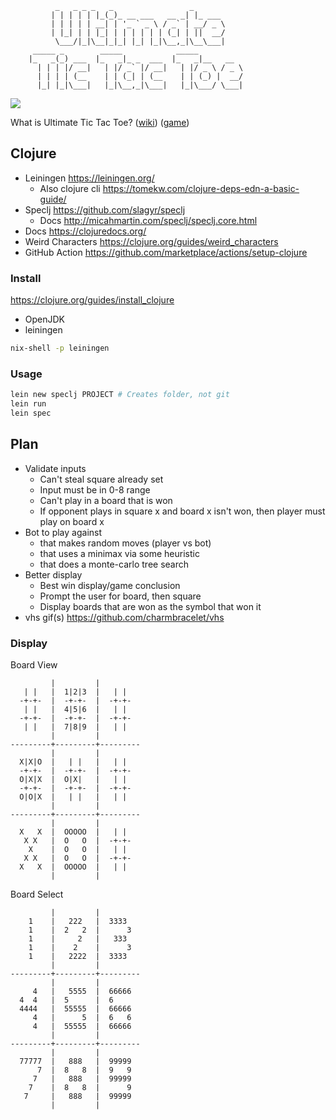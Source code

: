 ```
          _   _ _ _   _                 _                
         | | | | | |_(_)_ __ ___   __ _| |_ ___          
         | | | | | __| | '_ ` _ \ / _` | __/ _ \         
         | |_| | | |_| | | | | | | (_| | ||  __/         
          \___/|_|\__|_|_| |_| |_|\__,_|\__\___|         
     _____ _        _____            _____               
    |_   _(_) ___  |_   _|_ _  ___  |_   _|__   __       
      | | | |/ __|   | |/ _` |/ __|   | |/ _ \ / _ \     
      | | | | (__    | | (_| | (__    | | (_) |  __/     
      |_| |_|\___|   |_|\__,_|\___|   |_|\___/ \___|     
```

<a href="https://github.com/NonlinearFruit/ultimate-tic-tac-toe/actions"><img src="https://img.shields.io/github/actions/workflow/status/nonlinearfruit/ultimate-tic-tac-toe/ci.yml"></a>

What is Ultimate Tic Tac Toe? ([wiki](https://en.wikipedia.org/wiki/Ultimate_tic-tac-toe)) ([game](https://michaelxing.com/UltimateTTT/v3/))

## Clojure

- Leiningen <https://leiningen.org/>
    - Also clojure cli <https://tomekw.com/clojure-deps-edn-a-basic-guide/>
- Speclj <https://github.com/slagyr/speclj>
    - Docs <http://micahmartin.com/speclj/speclj.core.html>
- Docs <https://clojuredocs.org/>
- Weird Characters <https://clojure.org/guides/weird_characters>
- GitHub Action <https://github.com/marketplace/actions/setup-clojure>

### Install

<https://clojure.org/guides/install_clojure>

- OpenJDK
- leiningen

```sh
nix-shell -p leiningen
```

### Usage

```sh
lein new speclj PROJECT # Creates folder, not git
lein run
lein spec
```

## Plan

- Validate inputs
    - Can't steal square already set
    - Input must be in 0-8 range
    - Can't play in a board that is won
    - If opponent plays in square x and board x isn't won, then player must play on board x 
- Bot to play against
    - that makes random moves (player vs bot)
    - that uses a minimax via some heuristic
    - that does a monte-carlo tree search
- Better display
    - Best win display/game conclusion
    - Prompt the user for board, then square
    - Display boards that are won as the symbol that won it
- vhs gif(s) <https://github.com/charmbracelet/vhs>

### Display

Board View

```
         |         |         
   | |   |  1|2|3  |   | |   
  -+-+-  |  -+-+-  |  -+-+-  
   | |   |  4|5|6  |   | |   
  -+-+-  |  -+-+-  |  -+-+-  
   | |   |  7|8|9  |   | |   
         |         |         
---------+---------+---------
         |         |         
  X|X|O  |   | |   |   | |   
  -+-+-  |  -+-+-  |  -+-+-  
  O|X|X  |  O|X|   |   | |   
  -+-+-  |  -+-+-  |  -+-+-  
  O|O|X  |   | |   |   | |   
         |         |         
---------+---------+---------
         |         |         
  X   X  |  OOOOO  |   | |   
   X X   |  O   O  |  -+-+-  
    X    |  O   O  |   | |   
   X X   |  O   O  |  -+-+-  
  X   X  |  OOOOO  |   | |   
         |         |         
```

Board Select
```
         |         |         
    1    |   222   |  3333   
    1    |  2   2  |      3  
    1    |     2   |   333   
    1    |    2    |      3  
    1    |   2222  |  3333   
         |         |         
---------+---------+---------
         |         |         
     4   |   5555  |  66666  
  4  4   |  5      |  6      
  4444   |  55555  |  66666  
     4   |      5  |  6   6  
     4   |  55555  |  66666  
         |         |         
---------+---------+---------
         |         |         
  77777  |   888   |  99999  
      7  |  8   8  |  9   9  
     7   |   888   |  99999  
    7    |  8   8  |      9  
   7     |   888   |  99999  
         |         |         
```
